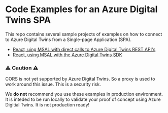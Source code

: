 # Code Examples for an Azure Digital Twins SPA

This repo contains several sample projects of examples on how to connect to Azure Digital Twins from a Single-page Application (SPA). 

- [React, uing MSAL with direct calls to Azure Digital Twins REST API's](./react-msal-rest)
- [React, using MSAL with the Azure Digital Twins SDK](./react-msal-sdk)

### ⚠ Caution ⚠

CORS is not yet supported by Azure Digital Twins. So a proxy is used to work around this issue. This is a security risk.

We **do not** recommend you use these examples in production environment. It is inteded to be run locally to validate your proof of concept using Azure Digitial Twins. It is not production ready!
